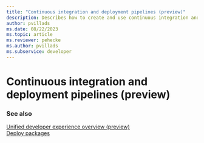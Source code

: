 ```yaml
---
title: "Continuous integration and deployment pipelines (preview)"
description: Describes how to create and use continuous integration and deployment (CI/CD) pipelines for the Power Platform unified developer experience.
author: pvillads
ms.date: 08/22/2023
ms.topic: article
ms.reviewer: pehecke
ms.author: pvillads
ms.subservice: developer
---
```


# Continuous integration and deployment pipelines (preview)

<!--Content to be added -->

### See also

[Unified developer experience overview (preview)](overview.md)  
[Deploy packages](deploy-packages.md)